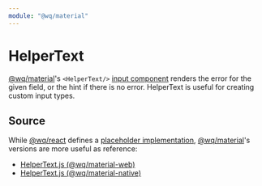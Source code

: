 ```yaml
---
module: "@wq/material"
---
```


# HelperText

[@wq/material]'s `<HelperText/>` [input component][index] renders the error for the given field, or the hint if there is no error.  HelperText is useful for creating custom input types.

## Source

While [@wq/react] defines a [placeholder implementation][react-src], [@wq/material]'s versions are more useful as reference:

 * [HelperText.js (@wq/material-web)][material-web-src]
 * [HelperText.js (@wq/material-native)][material-native-src]


[index]: ./index.md
[@wq/react]: ../@wq/react.md
[@wq/material]: ../@wq/material.md
[react-src]: https://github.com/wq/wq.app/blob/main/packages/react/src/inputs/HelperText.js
[material-web-src]: https://github.com/wq/wq.app/blob/main/packages/material-web/src/inputs/HelperText.js
[material-native-src]: https://github.com/wq/wq.app/blob/main/packages/material-native/src/inputs/HelperText.js
